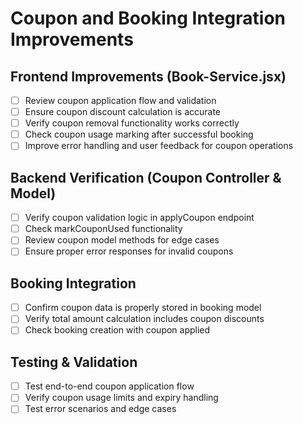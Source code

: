 # Coupon and Booking Integration Improvements

## Frontend Improvements (Book-Service.jsx)
- [ ] Review coupon application flow and validation
- [ ] Ensure coupon discount calculation is accurate
- [ ] Verify coupon removal functionality works correctly
- [ ] Check coupon usage marking after successful booking
- [ ] Improve error handling and user feedback for coupon operations

## Backend Verification (Coupon Controller & Model)
- [ ] Verify coupon validation logic in applyCoupon endpoint
- [ ] Check markCouponUsed functionality
- [ ] Review coupon model methods for edge cases
- [ ] Ensure proper error responses for invalid coupons

## Booking Integration
- [ ] Confirm coupon data is properly stored in booking model
- [ ] Verify total amount calculation includes coupon discounts
- [ ] Check booking creation with coupon applied

## Testing & Validation
- [ ] Test end-to-end coupon application flow
- [ ] Verify coupon usage limits and expiry handling
- [ ] Test error scenarios and edge cases
